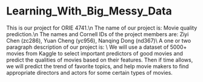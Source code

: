 # Learning_With_Big_Messy_Data

This is our project for ORIE 4741.\n
The name of our project is: Movie quality prediction.\n
The names and Cornell IDs of the project members are: Ziyi Chen (zc286), Yuan Cheng (yc956), Nanqing Dong (nd367)\\
A one or two paragraph description of our project is: \\
  We will use a dataset of 5000+ movies from Kaggle to select important predictors of good movies and predict the qualities of movies based on their features. Then if time allows, we will predict the trend of favorite topics, and help movie makers to find appropriate directors and actors for some certain types of movies. 
